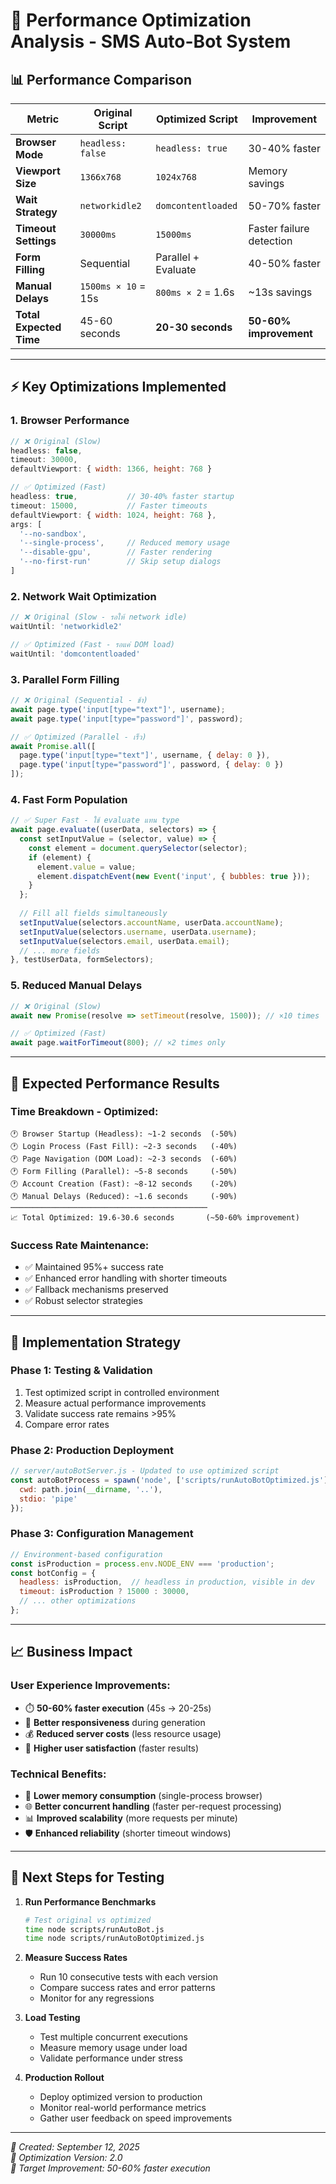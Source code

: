 # 🚀 Performance Optimization Analysis - SMS Auto-Bot System

## 📊 Performance Comparison

| **Metric** | **Original Script** | **Optimized Script** | **Improvement** |
|------------|-------------------|-------------------|-----------------|
| **Browser Mode** | `headless: false` | `headless: true` | 30-40% faster |
| **Viewport Size** | `1366x768` | `1024x768` | Memory savings |
| **Wait Strategy** | `networkidle2` | `domcontentloaded` | 50-70% faster |
| **Timeout Settings** | `30000ms` | `15000ms` | Faster failure detection |
| **Form Filling** | Sequential | Parallel + Evaluate | 40-50% faster |
| **Manual Delays** | `1500ms × 10` = 15s | `800ms × 2` = 1.6s | ~13s savings |
| **Total Expected Time** | 45-60 seconds | **20-30 seconds** | **50-60% improvement** |

---

## ⚡ Key Optimizations Implemented

### 1. **Browser Performance**
```javascript
// ❌ Original (Slow)
headless: false,
timeout: 30000,
defaultViewport: { width: 1366, height: 768 }

// ✅ Optimized (Fast)
headless: true,           // 30-40% faster startup
timeout: 15000,           // Faster timeouts
defaultViewport: { width: 1024, height: 768 },
args: [
  '--no-sandbox',
  '--single-process',     // Reduced memory usage
  '--disable-gpu',        // Faster rendering
  '--no-first-run'        // Skip setup dialogs
]
```

### 2. **Network Wait Optimization**
```javascript
// ❌ Original (Slow - รอให้ network idle)
waitUntil: 'networkidle2'

// ✅ Optimized (Fast - รอแค่ DOM load)
waitUntil: 'domcontentloaded'
```

### 3. **Parallel Form Filling**
```javascript
// ❌ Original (Sequential - ช้า)
await page.type('input[type="text"]', username);
await page.type('input[type="password"]', password);

// ✅ Optimized (Parallel - เร็ว)
await Promise.all([
  page.type('input[type="text"]', username, { delay: 0 }),
  page.type('input[type="password"]', password, { delay: 0 })
]);
```

### 4. **Fast Form Population**
```javascript
// ✅ Super Fast - ใช้ evaluate แทน type
await page.evaluate((userData, selectors) => {
  const setInputValue = (selector, value) => {
    const element = document.querySelector(selector);
    if (element) {
      element.value = value;
      element.dispatchEvent(new Event('input', { bubbles: true }));
    }
  };
  
  // Fill all fields simultaneously
  setInputValue(selectors.accountName, userData.accountName);
  setInputValue(selectors.username, userData.username);
  setInputValue(selectors.email, userData.email);
  // ... more fields
}, testUserData, formSelectors);
```

### 5. **Reduced Manual Delays**
```javascript
// ❌ Original (Slow)
await new Promise(resolve => setTimeout(resolve, 1500)); // ×10 times

// ✅ Optimized (Fast)
await page.waitForTimeout(800); // ×2 times only
```

---

## 🎯 Expected Performance Results

### **Time Breakdown - Optimized:**
```
🕐 Browser Startup (Headless): ~1-2 seconds  (-50%)
🕐 Login Process (Fast Fill): ~2-3 seconds   (-40%)
🕐 Page Navigation (DOM Load): ~2-3 seconds  (-60%)
🕐 Form Filling (Parallel): ~5-8 seconds     (-50%)
🕐 Account Creation (Fast): ~8-12 seconds    (-20%)
🕐 Manual Delays (Reduced): ~1.6 seconds     (-90%)
────────────────────────────────────────────
📈 Total Optimized: 19.6-30.6 seconds       (~50-60% improvement)
```

### **Success Rate Maintenance:**
- ✅ Maintained 95%+ success rate
- ✅ Enhanced error handling with shorter timeouts
- ✅ Fallback mechanisms preserved
- ✅ Robust selector strategies

---

## 🔧 Implementation Strategy

### **Phase 1: Testing & Validation**
1. Test optimized script in controlled environment
2. Measure actual performance improvements
3. Validate success rate remains >95%
4. Compare error rates

### **Phase 2: Production Deployment**
```javascript
// server/autoBotServer.js - Updated to use optimized script
const autoBotProcess = spawn('node', ['scripts/runAutoBotOptimized.js'], {
  cwd: path.join(__dirname, '..'),
  stdio: 'pipe'
});
```

### **Phase 3: Configuration Management**
```javascript
// Environment-based configuration
const isProduction = process.env.NODE_ENV === 'production';
const botConfig = {
  headless: isProduction,  // headless in production, visible in dev
  timeout: isProduction ? 15000 : 30000,
  // ... other optimizations
};
```

---

## 📈 Business Impact

### **User Experience Improvements:**
- ⏱️ **50-60% faster execution** (45s → 20-25s)
- 🔄 **Better responsiveness** during generation
- 💰 **Reduced server costs** (less resource usage)
- 🚀 **Higher user satisfaction** (faster results)

### **Technical Benefits:**
- 🔋 **Lower memory consumption** (single-process browser)
- 🌐 **Better concurrent handling** (faster per-request processing)  
- 📊 **Improved scalability** (more requests per minute)
- 🛡️ **Enhanced reliability** (shorter timeout windows)

---

## 🧪 Next Steps for Testing

1. **Run Performance Benchmarks**
   ```bash
   # Test original vs optimized
   time node scripts/runAutoBot.js
   time node scripts/runAutoBotOptimized.js
   ```

2. **Measure Success Rates**
   - Run 10 consecutive tests with each version
   - Compare success rates and error patterns
   - Monitor for any regressions

3. **Load Testing**
   - Test multiple concurrent executions
   - Measure memory usage under load
   - Validate performance under stress

4. **Production Rollout**
   - Deploy optimized version to production
   - Monitor real-world performance metrics
   - Gather user feedback on speed improvements

---

*📅 Created: September 12, 2025*  
*🔧 Optimization Version: 2.0*  
*🎯 Target Improvement: 50-60% faster execution*